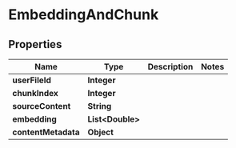 

# EmbeddingAndChunk


## Properties

| Name | Type | Description | Notes |
|------------ | ------------- | ------------- | -------------|
|**userFileId** | **Integer** |  |  |
|**chunkIndex** | **Integer** |  |  |
|**sourceContent** | **String** |  |  |
|**embedding** | **List&lt;Double&gt;** |  |  |
|**contentMetadata** | **Object** |  |  |



